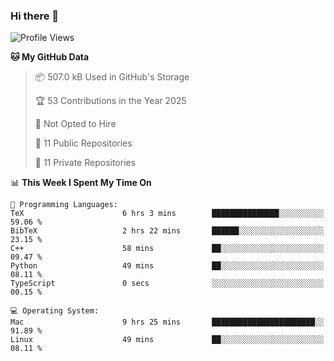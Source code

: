 ### Hi there 👋

<!--
**huayuan4396/huayuan4396** is a ✨ _special_ ✨ repository because its `README.md` (this file) appears on your GitHub profile.

Here are some ideas to get you started:

- 🔭 I’m currently working on ...
- 🌱 I’m currently learning ...
- 👯 I’m looking to collaborate on ...
- 🤔 I’m looking for help with ...
- 💬 Ask me about ...
- 📫 How to reach me: ...
- 😄 Pronouns: ...
- ⚡ Fun fact: ...
-->

<!--START_SECTION:waka-->
![Profile Views](http://img.shields.io/badge/Profile%20Views-1-blue)

**🐱 My GitHub Data** 

> 📦 507.0 kB Used in GitHub's Storage 
 > 
> 🏆 53 Contributions in the Year 2025
 > 
> 🚫 Not Opted to Hire
 > 
> 📜 11 Public Repositories 
 > 
> 🔑 11 Private Repositories 
 > 
📊 **This Week I Spent My Time On** 

```text
💬 Programming Languages: 
TeX                      6 hrs 3 mins        ███████████████░░░░░░░░░░   59.06 % 
BibTeX                   2 hrs 22 mins       ██████░░░░░░░░░░░░░░░░░░░   23.15 % 
C++                      58 mins             ██░░░░░░░░░░░░░░░░░░░░░░░   09.47 % 
Python                   49 mins             ██░░░░░░░░░░░░░░░░░░░░░░░   08.11 % 
TypeScript               0 secs              ░░░░░░░░░░░░░░░░░░░░░░░░░   00.15 % 

💻 Operating System: 
Mac                      9 hrs 25 mins       ███████████████████████░░   91.89 % 
Linux                    49 mins             ██░░░░░░░░░░░░░░░░░░░░░░░   08.11 % 
```


<!--END_SECTION:waka-->
